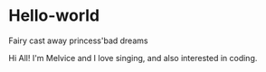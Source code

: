 # Hello-world
Fairy cast away princess'bad dreams

Hi All!
I'm Melvice and I love singing, and also interested in coding.
